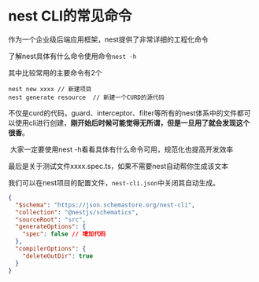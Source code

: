 # nest CLI的常见命令

作为一个企业级后端应用框架，nest提供了非常详细的工程化命令

了解nest具体有什么命令使用命令`nest -h`

其中比较常用的主要命令有2个

```
nest new xxxx // 新建项目
nest generate resource  // 新建一个CURD的源代码
```

​	不仅是curd的代码，guard、interceptor、filter等所有的nest体系中的文件都可以使用cli进行创建，**刚开始后时候可能觉得无所谓，但是一旦用了就会发现这个很香**。

​	大家一定要使用nest -h看看具体有什么命令可用，规范化也提高开发效率



最后是关于测试文件xxxx.spec.ts，如果不需要nest自动帮你生成该文本

我们可以在nest项目的配置文件，`nest-cli.json`中关闭其自动生成。

```json
{
  "$schema": "https://json.schemastore.org/nest-cli",
  "collection": "@nestjs/schematics",
  "sourceRoot": "src",
  "generateOptions": {
    "spec": false // 增加代码
  },
  "compilerOptions": {
    "deleteOutDir": true
  }
}
```



